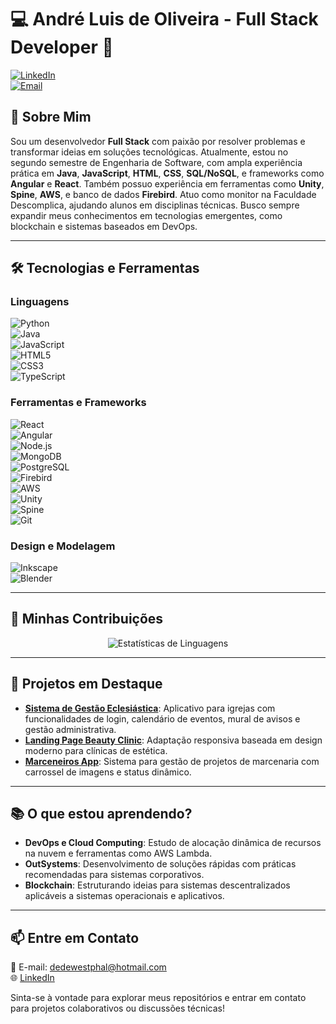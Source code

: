 # 💻 André Luis de Oliveira - Full Stack Developer 🚀  

[![LinkedIn](https://img.shields.io/badge/-LinkedIn-0077B5?style=flat-square&logo=linkedin&logoColor=white)](https://www.linkedin.com/in/andr%C3%A9-oliveira-7475585b/)  
[![Email](https://img.shields.io/badge/-Email-D14836?style=flat-square&logo=gmail&logoColor=white)](mailto:dedewestphal@hotmail.com)

## 👋 Sobre Mim  
Sou um desenvolvedor **Full Stack** com paixão por resolver problemas e transformar ideias em soluções tecnológicas. Atualmente, estou no segundo semestre de Engenharia de Software, com ampla experiência prática em **Java**, **JavaScript**, **HTML**, **CSS**, **SQL/NoSQL**, e frameworks como **Angular** e **React**. Também possuo experiência em ferramentas como **Unity**, **Spine**, **AWS**, e banco de dados **Firebird**. Atuo como monitor na Faculdade Descomplica, ajudando alunos em disciplinas técnicas. Busco sempre expandir meus conhecimentos em tecnologias emergentes, como blockchain e sistemas baseados em DevOps.  

---

## 🛠️ Tecnologias e Ferramentas  

### Linguagens  
![Python](https://img.shields.io/badge/-Python-3776AB?style=flat-square&logo=python&logoColor=white)  
![Java](https://img.shields.io/badge/-Java-007396?style=flat-square&logo=java&logoColor=white)  
![JavaScript](https://img.shields.io/badge/-JavaScript-F7DF1E?style=flat-square&logo=javascript&logoColor=black)  
![HTML5](https://img.shields.io/badge/-HTML5-E34F26?style=flat-square&logo=html5&logoColor=white)  
![CSS3](https://img.shields.io/badge/-CSS3-1572B6?style=flat-square&logo=css3&logoColor=white)  
![TypeScript](https://img.shields.io/badge/-TypeScript-007ACC?style=flat-square&logo=typescript&logoColor=white)  

### Ferramentas e Frameworks  
![React](https://img.shields.io/badge/-React-61DAFB?style=flat-square&logo=react&logoColor=black)  
![Angular](https://img.shields.io/badge/-Angular-DD0031?style=flat-square&logo=angular&logoColor=white)  
![Node.js](https://img.shields.io/badge/-Node.js-339933?style=flat-square&logo=node.js&logoColor=white)  
![MongoDB](https://img.shields.io/badge/-MongoDB-47A248?style=flat-square&logo=mongodb&logoColor=white)  
![PostgreSQL](https://img.shields.io/badge/-PostgreSQL-336791?style=flat-square&logo=postgresql&logoColor=white)  
![Firebird](https://img.shields.io/badge/-Firebird-FB0707?style=flat-square&logo=firebird&logoColor=white)  
![AWS](https://img.shields.io/badge/-AWS-232F3E?style=flat-square&logo=amazon-aws&logoColor=white)  
![Unity](https://img.shields.io/badge/-Unity-FFFFFF?style=flat-square&logo=unity&logoColor=black)  
![Spine](https://img.shields.io/badge/-Spine-000000?style=flat-square&logoColor=white)  
![Git](https://img.shields.io/badge/-Git-F05032?style=flat-square&logo=git&logoColor=white)  

### Design e Modelagem  
![Inkscape](https://img.shields.io/badge/-Inkscape-000000?style=flat-square&logo=inkscape&logoColor=white)  
![Blender](https://img.shields.io/badge/-Blender-F5792A?style=flat-square&logo=blender&logoColor=white)  

---

## 🌟 Minhas Contribuições  
<div align="center">
  <img src="https://github-readme-stats.vercel.app/api/top-langs/?username=AndreLOWestphal&layout=compact&theme=radical" alt="Estatísticas de Linguagens" />
</div>

---

## 🔭 Projetos em Destaque  
- **[Sistema de Gestão Eclesiástica](https://github.com/AndreLOWestphal/igreja-app)**: Aplicativo para igrejas com funcionalidades de login, calendário de eventos, mural de avisos e gestão administrativa.  
- **[Landing Page Beauty Clinic](https://github.com/AndreLOWestphal/beauty-clinic)**: Adaptação responsiva baseada em design moderno para clínicas de estética.  
- **[Marceneiros App](https://github.com/AndreLOWestphal/marcenaria-app)**: Sistema para gestão de projetos de marcenaria com carrossel de imagens e status dinâmico.  

---

## 📚 O que estou aprendendo?  
- **DevOps e Cloud Computing**: Estudo de alocação dinâmica de recursos na nuvem e ferramentas como AWS Lambda.  
- **OutSystems**: Desenvolvimento de soluções rápidas com práticas recomendadas para sistemas corporativos.  
- **Blockchain**: Estruturando ideias para sistemas descentralizados aplicáveis a sistemas operacionais e aplicativos.  

---

## 📫 Entre em Contato  
📧 E-mail: dedewestphal@hotmail.com  
🌐 [LinkedIn](https://www.linkedin.com/in/andr%C3%A9-oliveira-7475585b/)  

Sinta-se à vontade para explorar meus repositórios e entrar em contato para projetos colaborativos ou discussões técnicas!
